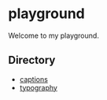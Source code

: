 # playground

Welcome to my playground.

## Directory

- [captions](captions)
- [typography](typography)
